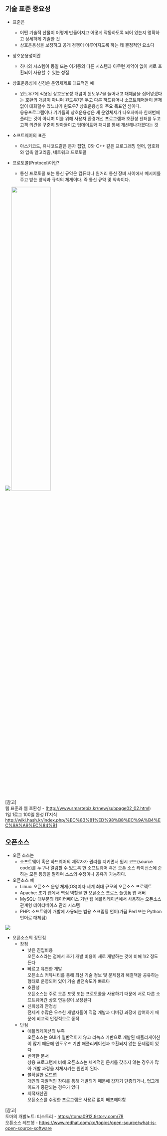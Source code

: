 ## 기술 표준 중요성
- 표준은
    - 어떤 기술적 산물이 어떻게 만들어지고 어떻게 작동하도록 되어 있는지 명확하고 상세하게 기술한 것
    - 상호운용성을 보장하고 공개 경쟁이 이루어지도록 하는 데 결정적인 요소다
- 상호운용성이란
    - 하나의 시스템이 동일 또는 이기종의 다른 시스템과 아무런 제약이 없이 서로 호환되어 사용할 수 있는 성질  
- 상호운용성에 신경쓴 운영체제로 대표적인 예  
    - 윈도우7에 적용된 상호운용성 개념이 윈도우7을 들어내고 대체품을 집어넣겠다는 호환의 개념이 아니며 윈도우7은 두고 다른 하드웨어나 소프트웨어들이 문제없이 대화할수 있느냐가 윈도우7 상호운용성의 주요 목표인 셈이다.  
    응용프로그램이나 기기들의 상호운용성은 새 운영체제가 나오자마자 한꺼번에 풀리는 것이 아니며 이를 위해 사용자 환경개선 프로그램과 호환성 센터를 두고 고객 의견을 꾸준히 받아들이고 업데이트와 패치를 통해 개선해나가겠다는 것
- 소프트웨어의 표준
    - 아스키코드, 유니코드같은 문자 집합, C와 C++ 같은 프로그래밍 언어, 암호화와 압축 알고리즘, 네트워크 프로토콜

- 프로토콜(Protocol)이란?
    - 통신 프로토콜 또는 통신 규약은 컴퓨터나 원거리 통신 장비 사이에서 메시지를 주고 받는 양식과 규칙의 체계이다. 즉 통신 규약 및 약속이다.

<img src="https://t1.daumcdn.net/cfile/tistory/995EFF355B74179035"/>
<img src="https://user-images.githubusercontent.com/22395934/106284542-b236af00-6286-11eb-8a48-5109f6d2ac02.png"/ height = '50%'>  

[참고]  
웹 표준과 웹 호환성 - (http://www.smartebiz.kr/new/subpage02_02.html)  
1일 1로그 100일 완성 IT지식
http://wiki.hash.kr/index.php/%EC%83%81%ED%98%B8%EC%9A%B4%EC%9A%A9%EC%84%B1

## 오픈소스
- 오픈 소스는
    - 소프트웨어 혹은 하드웨어의 제작자가 권리를 지키면서 원시 코드(source code)를 누구나 열람할 수 있도록 한 소프트웨어 혹은 오픈 소스 라이선스에 준하는 모든 통칭을 말하며 소스의 수정이나 공유가 가능하다.
- 오픈소스 예
    - Linux: 오픈소스 운영 체제(OS)이자 세계 최대 규모의 오픈소스 프로젝트
    - Apache: 초기 웹에서 핵심 역할을 한 오픈소스 크로스 플랫폼 웹 서버
    - MySQL: 대부분의 데이터베이스 기반 웹 애플리케이션에서 사용하는 오픈소스 관계형 데이터베이스 관리 시스템
    - PHP: 소프트웨어 개발에 사용되는 범용 스크립팅 언어(가끔 Perl 또는 Python 언어로 대체됨)

<img src="https://velog.velcdn.com/images/tataki26/post/4e1d4caf-6f07-4b11-9861-e12d22201065/Linux-Cli-vs-Gui.png"/>

- 오픈소스의 장단점
    - 장점  
        - 낮은 진입비용  
        오픈소스라는 점에서 초기 개발 비용이 새로 개발하는 것에 비해 1/2 정도 든다
        - 빠르고 유연한 개발  
        오픈소스 커뮤니티를 통해 최신 기술 정보 및 문제점과 해결책을 공유하는 형태로 운영되어 있어 기술 발전속도가 빠르다
        - 호환성  
        오픈소스는 주로 오픈 포맷 또는 프로토콜을 사용하기 때문에 서로 다른 소프트웨어간 상호 연동성이 보장된다
        - 신뢰성과 안정성  
        전세계 수많은 우수한 개발자들이 직접 개발과 디버깅 과정에 참여하기 때문에 비교적 안정적으로 동작
    - 단점  
        - 애플리케이션의 부족  
        오픈소스는 GUI가 일반적이지 않고 리눅스 기반으로 개발된 애플리케이션이 많기 때문에 윈도우즈 기반 애플리케이션과 호환되지 않는 문제점이 있다
        - 빈약한 문서  
        상용 프로그램에 비해 오픈소스는 체계적인 문서를 갖추지 않는 경우가 많아 개발 과정을 지체시키는 원인이 된다.
        - 불확실한 로드맵  
        개인의 자발적인 참여를 통해 개발되기 때문에 갑자기 단종되거나, 업그레이드가 중단되는 경우가 있다
        - 지적재산권  
        오픈소스를 수정한 프로그램은 사용료 없이 배포해야함  
        
[참고]  
토마의 개발노트: 티스토리 - https://toma0912.tistory.com/78   
오픈소스 레드헷 - https://www.redhat.com/ko/topics/open-source/what-is-open-source-software